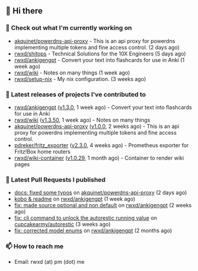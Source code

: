 ## 👋 Hi there

### 👷 Check out what I'm currently working on


- [akquinet/powerdns-api-proxy](https://github.com/akquinet/powerdns-api-proxy) - This is an api proxy for powerdns implementing multiple tokens and fine access control. (2 days ago)
- [rwxd/shitops](https://github.com/rwxd/shitops) - Technical Solutions for the 10X Engineers (5 days ago)
- [rwxd/ankigengpt](https://github.com/rwxd/ankigengpt) - Convert your text into flashcards for use in Anki (1 week ago)
- [rwxd/wiki](https://github.com/rwxd/wiki) - Notes on many things (1 week ago)
- [rwxd/setup-nix](https://github.com/rwxd/setup-nix) - My nix configuration. (3 weeks ago)

### 🔭 Latest releases of projects I've contributed to


- [rwxd/ankigengpt](https://github.com/rwxd/ankigengpt) ([v1.3.0](https://github.com/rwxd/ankigengpt/releases/tag/v1.3.0), 1 week ago) - Convert your text into flashcards for use in Anki
- [rwxd/wiki](https://github.com/rwxd/wiki) ([v1.3.50](https://github.com/rwxd/wiki/releases/tag/v1.3.50), 1 week ago) - Notes on many things
- [akquinet/powerdns-api-proxy](https://github.com/akquinet/powerdns-api-proxy) ([v1.0.0](https://github.com/akquinet/powerdns-api-proxy/releases/tag/v1.0.0), 2 weeks ago) - This is an api proxy for powerdns implementing multiple tokens and fine access control.
- [pdreker/fritz_exporter](https://github.com/pdreker/fritz_exporter) ([v2.3.0](https://github.com/pdreker/fritz_exporter/releases/tag/v2.3.0), 4 weeks ago) - Prometheus exporter for Fritz!Box home routers
- [rwxd/wiki-container](https://github.com/rwxd/wiki-container) ([v1.0.29](https://github.com/rwxd/wiki-container/releases/tag/v1.0.29), 1 month ago) - Container to render wiki pages

### 🔨 Latest Pull Requests I published


- [docs: fixed some typos](https://github.com/akquinet/powerdns-api-proxy/pull/2) on [akquinet/powerdns-api-proxy](https://github.com/akquinet/powerdns-api-proxy) (2 days ago)
- [kobo &amp; readme](https://github.com/rwxd/ankigengpt/pull/45) on [rwxd/ankigengpt](https://github.com/rwxd/ankigengpt) (1 week ago)
- [fix: made source optional and non default](https://github.com/rwxd/ankigengpt/pull/43) on [rwxd/ankigengpt](https://github.com/rwxd/ankigengpt) (2 weeks ago)
- [fix: cli command to unlock the autorestic running value](https://github.com/cupcakearmy/autorestic/pull/329) on [cupcakearmy/autorestic](https://github.com/cupcakearmy/autorestic) (3 weeks ago)
- [fix: corrected model enums](https://github.com/rwxd/ankigengpt/pull/23) on [rwxd/ankigengpt](https://github.com/rwxd/ankigengpt) (2 months ago)

### 📫 How to reach me

- Email: rwxd (at) pm (dot) me
